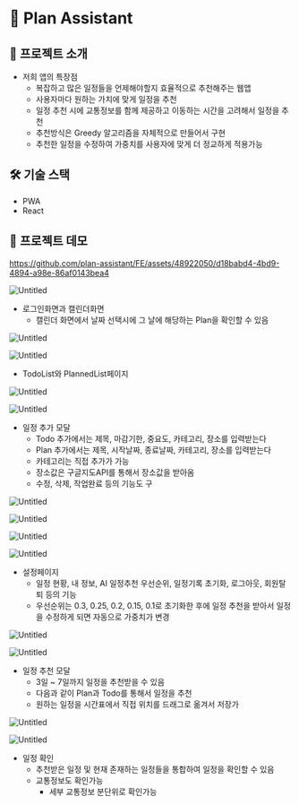 # 📅 Plan Assistant

## 🌴 프로젝트 소개

- 저희 앱의 특장점
    - 복잡하고 많은 일정들을 언제해야할지 효율적으로 추천해주는 웹앱
    - 사용자마다 원하는 가치에 맞게 일정을 추천
    - 일정 추천 시에 교통정보를 함께 제공하고 이동하는 시간을 고려해서 일정을 추천
    - 추천방식은 Greedy 알고리즘을 자체적으로 만들어서 구현
    - 추천한 일정을 수정하여 가중치를 사용자에 맞게 더 정교하게 적용가능

## 🛠️ 기술 스택

- PWA
- React

## 🎨 프로젝트 데모

https://github.com/plan-assistant/FE/assets/48922050/d18babd4-4bd9-4894-a98e-86af0143bea4

![Untitled](https://prod-files-secure.s3.us-west-2.amazonaws.com/5332b80c-ea37-4675-8e70-95c166faa2e7/9d5d4016-df38-4eb4-a4e4-7aa140403165/Untitled.png)

- 로그인화면과 캘린더화면
    - 캘린더 화면에서 날짜 선택시에 그 날에 해당하는 Plan을 확인할 수 있음

![Untitled](https://prod-files-secure.s3.us-west-2.amazonaws.com/5332b80c-ea37-4675-8e70-95c166faa2e7/fd79b604-10f8-43d7-857a-354b9cc5cf18/Untitled.png)

![Untitled](https://prod-files-secure.s3.us-west-2.amazonaws.com/5332b80c-ea37-4675-8e70-95c166faa2e7/42affafc-4fca-465c-83c5-471e3a1508e3/Untitled.png)

- TodoList와 PlannedList페이지

![Untitled](https://prod-files-secure.s3.us-west-2.amazonaws.com/5332b80c-ea37-4675-8e70-95c166faa2e7/1cdae452-42fa-442d-972d-bffe394866f3/Untitled.png)

![Untitled](https://prod-files-secure.s3.us-west-2.amazonaws.com/5332b80c-ea37-4675-8e70-95c166faa2e7/d8173677-8c9b-4ae7-912f-c7f878810ba4/Untitled.png)

- 일정 추가 모달
    - Todo 추가에서는 제목, 마감기한, 중요도, 카테고리, 장소를 입력받는다
    - Plan 추가에서는 제목, 시작날짜, 종료날짜, 카테고리, 장소를 입력받는다
    - 카테고리는 직접 추가가 가능
    - 장소값은 구글지도API를 통해서 장소값을 받아옴
    - 수정, 삭제, 작업완료 등의 기능도 구

![Untitled](https://prod-files-secure.s3.us-west-2.amazonaws.com/5332b80c-ea37-4675-8e70-95c166faa2e7/3680ef57-ea0f-42f0-a52f-54cac11edebd/Untitled.png)

![Untitled](https://prod-files-secure.s3.us-west-2.amazonaws.com/5332b80c-ea37-4675-8e70-95c166faa2e7/4950cefd-00d8-4287-9f9b-add2371083ca/Untitled.png)

![Untitled](https://prod-files-secure.s3.us-west-2.amazonaws.com/5332b80c-ea37-4675-8e70-95c166faa2e7/ce06515e-01de-4825-8286-f5c856c692ea/Untitled.png)

![Untitled](https://prod-files-secure.s3.us-west-2.amazonaws.com/5332b80c-ea37-4675-8e70-95c166faa2e7/9f15f273-10aa-449b-a8c1-95702da7c9c9/Untitled.png)

- 설정페이지
    - 일정 현황, 내 정보, AI 일정추천 우선순위, 일정기록 초기화, 로그아웃, 회원탈퇴 등의 기능
    - 우선순위는 0.3, 0.25, 0.2, 0.15, 0.1로 초기화한 후에 일정 추천을 받아서 일정을 수정하게 되면 자동으로 가중치가 변경

![Untitled](https://prod-files-secure.s3.us-west-2.amazonaws.com/5332b80c-ea37-4675-8e70-95c166faa2e7/c574b95f-9f42-417f-aa64-72436c986684/Untitled.png)

![Untitled](https://prod-files-secure.s3.us-west-2.amazonaws.com/5332b80c-ea37-4675-8e70-95c166faa2e7/adbc0294-7454-43c9-b81e-2fbd4fc9a5b5/Untitled.png)

- 일정 추천 모달
    - 3일 ~ 7일까지 일정을 추천받을 수 있음
    - 다음과 같이 Plan과 Todo를 통해서 일정을 추천
    - 원하는 일정을 시간표에서 직접 위치를 드래그로 옮겨서 저장가

![Untitled](https://prod-files-secure.s3.us-west-2.amazonaws.com/5332b80c-ea37-4675-8e70-95c166faa2e7/c19bf6e6-5005-4773-9c33-1a0bd0ef8548/Untitled.png)

![Untitled](https://prod-files-secure.s3.us-west-2.amazonaws.com/5332b80c-ea37-4675-8e70-95c166faa2e7/e832bded-2eb9-49e7-b4ff-1e65eec62e02/Untitled.png)

- 일정 확인
    - 추천받은 일정 및 현재 존재하는 일정들을 통합하여 일정을 확인할 수 있음
    - 교통정보도 확인가능
        - 세부 교통정보 분단위로 확인가능
